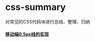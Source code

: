 # css-summary
对常见的CSS代码块进行总结、整理、归纳

#### [移动端0.5px线的实现](https://github.com/yearnZero/css-summary/tree/master/src/line-0.5px)